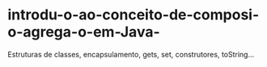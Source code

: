 # introdu-o-ao-conceito-de-composi-o-agrega-o-em-Java-
Estruturas de classes, encapsulamento, gets, set, construtores, toString...
